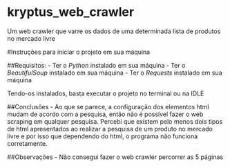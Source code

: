 # kryptus_web_crawler
Um web crawler que varre os dados de uma determinada lista de produtos no mercado livre


#Instruções para iniciar o projeto em sua máquina

##Requisitos: 
    - Ter o *Python* instalado em sua máquina
    - Ter o *BeautifulSoup* instalado em sua máquina
    - Ter o *Requests* instalado em sua máquina

Tendo-os instalados, basta executar o projeto no terminal ou na IDLE

##Conclusões 
    - Ao que se parece, a configuração dos elementos html mudam de acordo com a pesquisa, então não é possível fazer o web scraping em qualquer pesquisa. Percebi que existem pelo menos dois tipos de html apresentados ao realizar a pesquisa de um produto no mercado livre e por isso que dependendo do html, o programa não funciona corretamente. 

##Observações
    - Não consegui fazer o web crawler percorrer as 5 páginas


